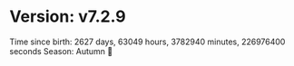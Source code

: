 # Version: v7.2.9
Time since birth: 2627 days, 63049 hours, 3782940 minutes, 226976400 seconds
Season: Autumn 🍁
